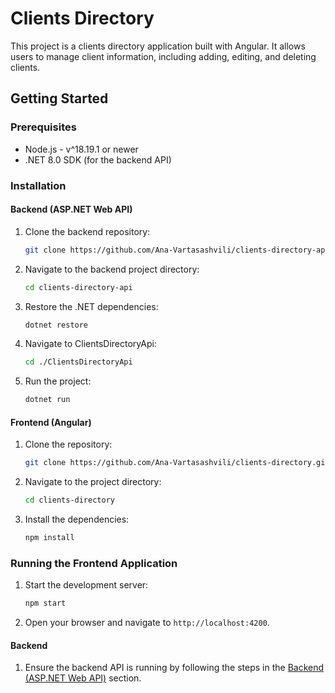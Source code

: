 # Clients Directory

This project is a clients directory application built with Angular. It allows users to manage client information, including adding, editing, and deleting clients.

## Getting Started

### Prerequisites

- Node.js - v^18.19.1 or newer
- .NET 8.0 SDK (for the backend API)

### Installation

#### Backend (ASP.NET Web API)

1. Clone the backend repository:

   ```sh
   git clone https://github.com/Ana-Vartasashvili/clients-directory-api.git
   ```

2. Navigate to the backend project directory:

   ```sh
   cd clients-directory-api
   ```

3. Restore the .NET dependencies:

   ```sh
   dotnet restore
   ```

4. Navigate to ClientsDirectoryApi:

   ```sh
   cd ./ClientsDirectoryApi
   ```

5. Run the project:

   ```sh
   dotnet run
   ```

#### Frontend (Angular)

1. Clone the repository:

   ```sh
   git clone https://github.com/Ana-Vartasashvili/clients-directory.git
   ```

2. Navigate to the project directory:

   ```sh
   cd clients-directory
   ```

3. Install the dependencies:

   ```sh
   npm install
   ```

### Running the Frontend Application

1. Start the development server:

   ```sh
   npm start
   ```

2. Open your browser and navigate to `http://localhost:4200`.

#### Backend

1. Ensure the backend API is running by following the steps in the [Backend (ASP.NET Web API)](#backend-aspnet-web-api) section.
